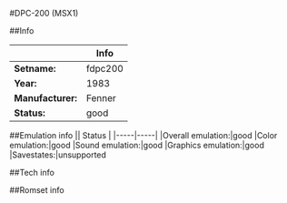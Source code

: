 #DPC-200 (MSX1) 

##Info

||Info|
|-----|-----|
|**Setname:**|fdpc200
|**Year:**|1983
|**Manufacturer:**|Fenner
|**Status:**|good

##Emulation info
|| Status |
|-----|-----|
|Overall emulation:|good
|Color emulation:|good
|Sound emulation:|good
|Graphics emulation:|good
|Savestates:|unsupported

##Tech info

##Romset info

<!--- START OF EDITED COMMENT DO NOT TOUCH TEXT ABOVE-->
